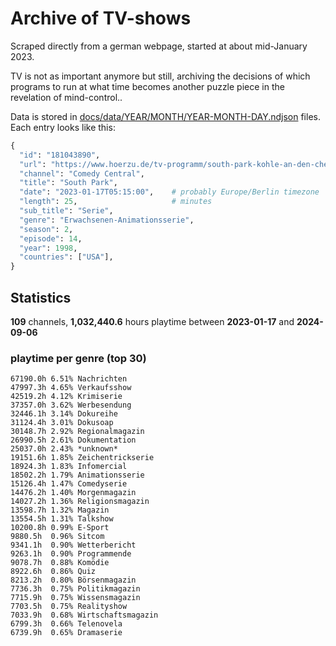 # Archive of TV-shows

Scraped directly from a german webpage, started at about mid-January 2023.

TV is not as important anymore but still, archiving the decisions of which programs to run at what time
becomes another puzzle piece in the revelation of mind-control.. 

Data is stored in [docs/data/YEAR/MONTH/YEAR-MONTH-DAY.ndjson](docs/data/) files. 
Each entry looks like this:

```python
{
  "id": "181043890", 
  "url": "https://www.hoerzu.de/tv-programm/south-park-kohle-an-den-chefkoch/bid_181043890/", 
  "channel": "Comedy Central", 
  "title": "South Park", 
  "date": "2023-01-17T05:15:00",    # probably Europe/Berlin timezone 
  "length": 25,                     # minutes 
  "sub_title": "Serie", 
  "genre": "Erwachsenen-Animationsserie", 
  "season": 2, 
  "episode": 14, 
  "year": 1998, 
  "countries": ["USA"],
}
```

## Statistics

**109** channels, **1,032,440.6** hours playtime between **2023-01-17** and **2024-09-06**


### playtime per genre (top 30)

    67190.0h 6.51% Nachrichten
    47997.3h 4.65% Verkaufsshow
    42519.2h 4.12% Krimiserie
    37357.0h 3.62% Werbesendung
    32446.1h 3.14% Dokureihe
    31124.4h 3.01% Dokusoap
    30148.7h 2.92% Regionalmagazin
    26990.5h 2.61% Dokumentation
    25037.0h 2.43% *unknown*
    19151.6h 1.85% Zeichentrickserie
    18924.3h 1.83% Infomercial
    18502.2h 1.79% Animationsserie
    15126.4h 1.47% Comedyserie
    14476.2h 1.40% Morgenmagazin
    14027.2h 1.36% Religionsmagazin
    13598.7h 1.32% Magazin
    13554.5h 1.31% Talkshow
    10200.8h 0.99% E-Sport
    9880.5h  0.96% Sitcom
    9341.1h  0.90% Wetterbericht
    9263.1h  0.90% Programmende
    9078.7h  0.88% Komödie
    8922.6h  0.86% Quiz
    8213.2h  0.80% Börsenmagazin
    7736.3h  0.75% Politikmagazin
    7715.9h  0.75% Wissensmagazin
    7703.5h  0.75% Realityshow
    7033.9h  0.68% Wirtschaftsmagazin
    6799.3h  0.66% Telenovela
    6739.9h  0.65% Dramaserie
